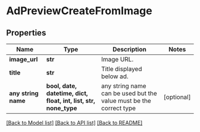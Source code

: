 # AdPreviewCreateFromImage


## Properties
Name | Type | Description | Notes
------------ | ------------- | ------------- | -------------
**image_url** | **str** | Image URL. | 
**title** | **str** | Title displayed below ad. | 
**any string name** | **bool, date, datetime, dict, float, int, list, str, none_type** | any string name can be used but the value must be the correct type | [optional]

[[Back to Model list]](../README.md#documentation-for-models) [[Back to API list]](../README.md#documentation-for-api-endpoints) [[Back to README]](../README.md)


